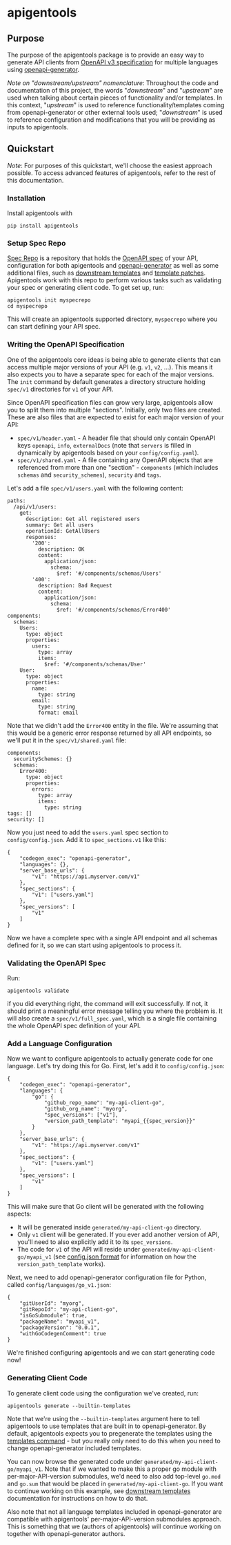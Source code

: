 #  apigentools

## Purpose

The purpose of the apigentools package is to provide an easy way to generate API clients from [OpenAPI v3 specification](https://github.com/OAI/OpenAPI-Specification/) for multiple languages using [openapi-generator](https://github.com/OpenAPITools/openapi-generator).

*Note on "downstream/upstream" nomenclature*: Throughout the code and documentation of this project, the words "*downstream*" and "*upstream*" are used when talking about certain pieces of functionality and/or templates. In this context, "*upstream*" is used to reference functionality/templates coming from openapi-generator or other external tools used; "*downstream*" is used to reference configuration and modifications that you will be providing as inputs to apigentools.

## Quickstart

*Note*: For purposes of this quickstart, we'll choose the easiest approach possible. To access advanced features of apigentools, refer to the rest of this documentation.

### Installation

Install apigentools with

```
pip install apigentools
```

### Setup Spec Repo

[Spec Repo](spec_repo.md) is a repository that holds the [OpenAPI spec](https://www.openapis.org/) of your API, configuration for both apigentools and [openapi-generator](https://github.com/OpenAPITools/openapi-generator) as well as some additional files, such as [downstream templates](workflow.md#add-downstream-templates) and [template patches](workflow.md#add-template-patches). Apigentools work with this repo to perform various tasks such as validating your spec or generating client code. To get set up, run:

```
apigentools init myspecrepo
cd myspecrepo
```

This will create an apigentools supported directory, `myspecrepo` where you can start defining your API spec.

### Writing the OpenAPI Specification

One of the apigentools core ideas is being able to generate clients that can access multiple major versions of your API (e.g. `v1`, `v2`, ...). This means it also expects you to have a separate spec for each of the major versions. The `init` command by default generates a directory structure holding `spec/v1` directories for `v1` of your API.

Since OpenAPI specification files can grow very large, apigentools allow you to split them into multiple "sections". Initially, only two files are created. These are also files that are expected to exist for each major version of your API:

* `spec/v1/header.yaml` - A header file that should only contain OpenAPI keys `openapi`, `info`, `externalDocs` (note that `servers` is filled in dynamically by apigentools based on your `config/config.yaml`).
* `spec/v1/shared.yaml` - A file containing any OpenAPI objects that are referenced from more than one "section" - `components` (which includes `schemas` and `security_schemes`), `security` and `tags`.

Let's add a file `spec/v1/users.yaml` with the following content:

```
paths:
  /api/v1/users:
    get:
      description: Get all registered users
      summary: Get all users
      operationId: GetAllUsers
      responses:
        '200':
          description: OK
          content:
            application/json:
              schema:
                $ref: '#/components/schemas/Users'
        '400':
          description: Bad Request
          content:
            application/json:
              schema:
                $ref: '#/components/schemas/Error400'
components:
  schemas:
    Users:
      type: object
      properties:
        users:
          type: array
          items:
            $ref: '#/components/schemas/User'
    User:
      type: object
      properties:
        name:
          type: string
        email:
          type: string
          format: email
```

Note that we didn't add the `Error400` entity in the file. We're assuming that this would be a generic error response returned by all API endpoints, so we'll put it in the `spec/v1/shared.yaml` file:

```
components:
  securitySchemes: {}
  schemas:
    Error400:
      type: object
      properties:
        errors:
          type: array
          items:
            type: string
tags: []
security: []
```

Now you just need to add the `users.yaml` spec section to `config/config.json`. Add it to `spec_sections.v1` like this:

```
{
    "codegen_exec": "openapi-generator",
    "languages": {},
    "server_base_urls": {
        "v1": "https://api.myserver.com/v1"
    },
    "spec_sections": {
        "v1": ["users.yaml"]
    },
    "spec_versions": [
        "v1"
    ]
}
```

Now we have a complete spec with a single API endpoint and all schemas defined for it, so we can start using apigentools to process it.

### Validating the OpenAPI Spec

Run:

```
apigentools validate
```

if you did everything right, the command will exit successfully. If not, it should print a meaningful error message telling you where the problem is. It will also create a `spec/v1/full_spec.yaml`, which is a single file containing the whole OpenAPI spec definition of your API.

### Add a Language Configuration

Now we want to configure apigentools to actually generate code for one language. Let's try doing this for Go. First, let's add it to `config/config.json`:

```
{
    "codegen_exec": "openapi-generator",
    "languages": {
        "go": {
            "github_repo_name": "my-api-client-go",
            "github_org_name": "myorg",
            "spec_versions": ["v1"],
            "version_path_template": "myapi_{{spec_version}}"
        }
    },
    "server_base_urls": {
        "v1": "https://api.myserver.com/v1"
    },
    "spec_sections": {
        "v1": ["users.yaml"]
    },
    "spec_versions": [
        "v1"
    ]
}
```

This will make sure that Go client will be generated with the following aspects:

* It will be generated inside `generated/my-api-client-go` directory.
* Only `v1` client will be generated. If you ever add another version of API, you'll need to also explicitly add it to its `spec_versions`.
* The code for `v1` of the API will reside under `generated/my-api-client-go/myapi_v1` (see [config.json format](file_formats.md#configconfigjson) for information on how the `version_path_template` works).

Next, we need to add openapi-generator configuration file for Python, called `config/languages/go_v1.json`:

```
{
    "gitUserId": "myorg",
    "gitRepoId": "my-api-client-go",
    "isGoSubmodule": true,
    "packageName": "myapi_v1",
    "packageVersion": "0.0.1",
    "withGoCodegenComment": true
}
```

We're finished configuring apigentools and we can start generating code now!

### Generating Client Code

To generate client code using the configuration we've created, run:

```
apigentools generate --builtin-templates
```

Note that we're using the `--builtin-templates` argument here to tell apigentools to use templates that are built in to openapi-generator. By default, apigentools expects you to pregenerate the templates using the [templates command](cli.md#apigentools-templates) - but you really only need to do this when you need to change openapi-generator included templates.

You can now browse the generated code under `generated/my-api-client-go/myapi_v1`. Note that if we wanted to make this a proper go module with per-major-API-version submodules, we'd need to also add top-level `go.mod` and `go.sum` that would be placed in `generated/my-api-client-go`. If you want to continue working on this example, see [downstream templates](workflow.md#add-downstream-templates) documentation for instructions on how to do that.

Also note that not all language templates included in openapi-generator are compatible with apigentools' per-major-API-version submodules approach. This is something that we (authors of apigentools) will continue working on together with openapi-generator authors.

